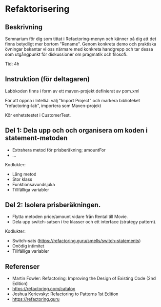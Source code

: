 # Refaktorisering

## Beskrivning

Semnarium för dig som tittat i Refactoring-menyn och känner på dig att det finns
betydligt mer bortom "Rename". Genom konkreta demo och praktiska övningar
bekantar vi oss närmare med konkreta handgrepp och tar dessa som utgångpunkt
för diskussioner om pragmatik och filosofi.

Tid: 4h

## Instruktion (för deltagaren)

Labbkoden finns i form av ett maven-projekt definierat av pom.xml

För att öppna i IntelliJ: välj "Import Project" och markera biblioteket "refactoring-lab", importera som Maven-projekt

Kör enhetstestet i CustomerTest.

## Del 1: Dela upp och och organisera om koden i statement-metoden

- Extrahera metod för prisberäkning; amountFor
- ...

Kodlukter:

- Lång metod
- Stor klass
- Funktionsavundsjuka
- Tillfälliga variabler

## Del 2: Isolera prisberäkningen.

- Flytta metoden price/amount vidare från Rental till Movie.
- Dela upp switch-satsen i tre klasser och ett interface (strategy pattern).

Kodlukter:

- Switch-sats (https://refactoring.guru/smells/switch-statements)
- Onödig intimitet
- Tillfälliga variabler

## Referenser

- Martin Fowler: Refactoring: Improving the Design of Existing Code (2nd Edition)
- https://refactoring.com/catalog
- Joshua Kerievsky: Refactoring to Patterns 1st Edition
- https://refactoring.guru

